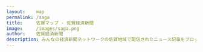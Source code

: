 ```yaml
---
layout:    map
permalink: /saga
title:     佐賀マップ - 佐賀経済新聞
image:     /images/saga.png
author:    佐賀経済新聞
description: みんなの経済新聞ネットワークの佐賀地域で配信されたニュース記事をプロットした地図です。
---
```

